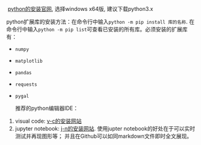 ​	[python的安装官网](https://jupyter.org/install.html), 选择windows x64版, 建议下载python3.x

​	python扩展库的安装方法：在命令行中输入`python -m pip install 库的名称`.  在命令行中输入`python -m pip list`可查看已安装的所有库。必须安装的扩展库有：

- `numpy`

- `matplotlib`

- `pandas`

- `requests`

- `pygal`

  推荐的python编辑器IDE：
1. visual code: [v-c的安装网站](https://jupyter.org/install.html)
2. jupyter notebook: [j-n的安装网站](https://jupyter.org/install.html). 使用jupter notebook的好处在于可以实时测试并再现图形等； 并且在Github可以如同markdown文件即时全文展现。
